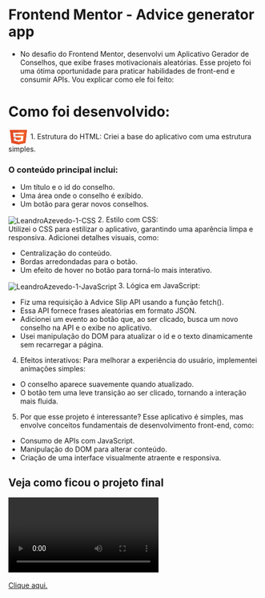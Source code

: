 # Frontend Mentor - Advice generator app

- No desafio do Frontend Mentor, desenvolvi um Aplicativo Gerador de Conselhos, que exibe frases motivacionais aleatórias. Esse projeto foi uma ótima oportunidade para praticar habilidades de front-end e consumir APIs. Vou explicar como ele foi feito:

# Como foi desenvolvido:
<img align="center" alt="LeandroAzevedo-1-HTML" height="30" width="40" src="https://raw.githubusercontent.com/devicons/devicon/master/icons/html5/html5-original.svg">
1. Estrutura do HTML:
Criei a base do aplicativo com uma estrutura simples. <br>

### O conteúdo principal inclui:
- Um título e o id do conselho.
- Uma área onde o conselho é exibido.
- Um botão para gerar novos conselhos.

<img align="center" alt="LeandroAzevedo-1-CSS" height="30" width="40" src="https://cdn.jsdelivr.net/gh/devicons/devicon/icons/css3/css3-original.svg">
2. Estilo com CSS: <br>
Utilizei o CSS para estilizar o aplicativo, garantindo uma aparência limpa e responsiva. Adicionei detalhes visuais, como:

- Centralização do conteúdo.
- Bordas arredondadas para o botão.
- Um efeito de hover no botão para torná-lo mais interativo.

<img align="center" alt="LeandroAzevedo-1-JavaScript" height="30" width="40" src="https://cdn.jsdelivr.net/gh/devicons/devicon/icons/javascript/javascript-original.svg"> 
3. Lógica em JavaScript:

- Fiz uma requisição à Advice Slip API usando a função fetch().
- Essa API fornece frases aleatórias em formato JSON.
- Adicionei um evento ao botão que, ao ser clicado, busca um novo conselho na API e o exibe no aplicativo.
- Usei manipulação do DOM para atualizar o id e o texto dinamicamente sem recarregar a página.

4. Efeitos interativos:
Para melhorar a experiência do usuário, implementei animações simples:

- O conselho aparece suavemente quando atualizado.
- O botão tem uma leve transição ao ser clicado, tornando a interação mais fluida.

5. Por que esse projeto é interessante?
Esse aplicativo é simples, mas envolve conceitos fundamentais de desenvolvimento front-end, como:

- Consumo de APIs com JavaScript.
- Manipulação do DOM para alterar conteúdo.
- Criação de uma interface visualmente atraente e responsiva.

## Veja como ficou o projeto final 
<video controls src="./src/video/Video-exemplo.mp4" title="Vídeo exemplo"></video>

<a href="https://leandroazevedo-1.github.io/Advice-generator-app/#" target="_blank">Clique aqui.</a>